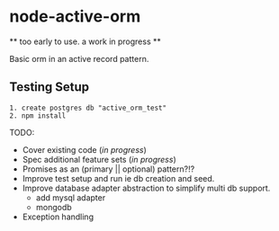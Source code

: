node-active-orm
===============

** too early to use. a work in progress **

Basic orm in an active record pattern.


## Testing Setup
	1. create postgres db "active_orm_test"
	2. npm install


TODO: 
- Cover existing code (*in progress*)
- Spec additional feature sets (*in progress*)
- Promises as an (primary || optional) pattern?!?
- Improve test setup and run ie db creation and seed.
- Improve database adapter abstraction to simplify multi db support.
	- add mysql adapter
	- mongodb
- Exception handling



    
